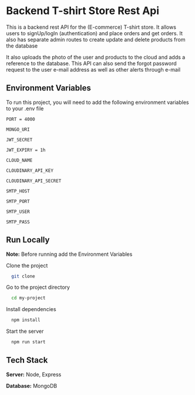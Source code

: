 # Backend T-shirt Store Rest Api

This is a backend rest API for the (E-commerce) T-shirt store. It allows users to signUp/logIn (authentication) and place orders and get orders. It also has separate admin routes to create update and delete products from the database

It also uploads the photo of the user and products to the cloud and adds a reference to the database. This API can also send the forgot password request to the user e-mail address as well as other alerts through e-mail

## Environment Variables

To run this project, you will need to add the following environment variables to your .env file

`PORT = 4000`

`MONGO_URI`

`JWT_SECRET`

`JWT_EXPIRY = 1h`

`CLOUD_NAME`

`CLOUDINARY_API_KEY`

`CLOUDINARY_API_SECRET`

`SMTP_HOST`

`SMTP_PORT`

`SMTP_USER`

`SMTP_PASS`

## Run Locally

**Note:** Before running add the Environment Variables

Clone the project

```bash
  git clone
```

Go to the project directory

```bash
  cd my-project
```

Install dependencies

```bash
  npm install
```

Start the server

```bash
  npm run start
```

## Tech Stack

**Server:** Node, Express

**Database:** MongoDB
